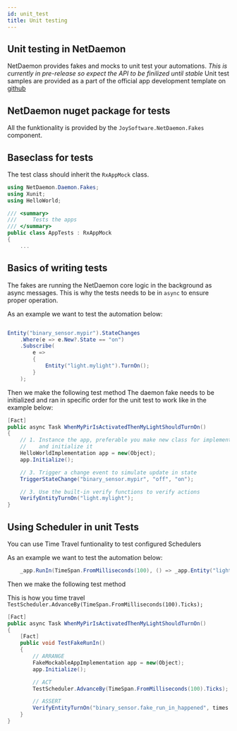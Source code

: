```yaml
---
id: unit_test
title: Unit testing 
---
```


## Unit testing in NetDaemon
NetDaemon provides fakes and mocks to unit test your automations. *This is currently in pre-release so expect the API to be finilized until stable* 
Unit test samples are provided as a part of the official app development template on [github](https://github.com/net-daemon/netdaemon-app-template)

## NetDaemon nuget package for tests
All the funktionality is provided by the `JoySoftware.NetDaemon.Fakes` component.

## Baseclass for tests
The test class should inherit the `RxAppMock` class.
```csharp
using NetDaemon.Daemon.Fakes;
using Xunit;
using HelloWorld;

/// <summary>
///     Tests the apps
/// </summary>
public class AppTests : RxAppMock
{
    ...
```

## Basics of writing tests
The fakes are running the NetDaemon core logic in the background as async messages. This is why the tests needs to be in `async` to ensure proper operation.

As an example we want to test the automation below:
```csharp

Entity("binary_sensor.mypir").StateChanges
    .Where(e => e.New?.State == "on")
    .Subscribe(
        e =>
        {
            Entity("light.mylight").TurnOn();
        }
    );
```
Then we make the following test method
The daemon fake needs to be initialized and ran in specific order for the unit test to work like in the example below:
```csharp
[Fact]
public async Task WhenMyPirIsActivatedThenMyLightShouldTurnOn()
{
    // 1. Instance the app, preferable you make new class for implementation
    //    and initialize it
    HelloWorldImplementation app = new(Object);
    app.Initialize();

    // 3. Trigger a change event to simulate update in state
    TriggerStateChange("binary_sensor.mypir", "off", "on");

    // 3. Use the built-in verify functions to verify actions
    VerifyEntityTurnOn("light.mylight");
}
```
## Using Scheduler in unit Tests
You can use Time Travel funtionality to test configured Schedulers

As an example we want to test the automation below:
```csharp
    _app.RunIn(TimeSpan.FromMilliseconds(100), () => _app.Entity("light.mylight").TurnOn());
```
Then we make the following test method

This is how you time travel `TestScheduler.AdvanceBy(TimeSpan.FromMilliseconds(100).Ticks);`
```csharp
[Fact]
public async Task WhenMyPirIsActivatedThenMyLightShouldTurnOn()
{
    [Fact]
    public void TestFakeRunIn()
    {
        // ARRANGE
        FakeMockableAppImplementation app = new(Object);
        app.Initialize();

        // ACT
        TestScheduler.AdvanceBy(TimeSpan.FromMilliseconds(100).Ticks);

        // ASSERT
        VerifyEntityTurnOn("binary_sensor.fake_run_in_happened", times: Times.Once());
    }
}
```
